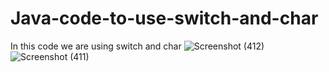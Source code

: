 # Java-code-to-use-switch-and-char
In this code we are using switch and char
![Screenshot (412)](https://github.com/RishabhRaj240/Java-code-to-use-switch-and-char/assets/155876855/d3803ae2-0c54-4b94-969f-a65b5000bf3e)
![Screenshot (411)](https://github.com/RishabhRaj240/Java-code-to-use-switch-and-char/assets/155876855/25b5f342-8284-4244-9f64-d9646b424985)
